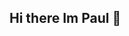 ## Hi there Im Paul 👋

<!--
**PaulGayle/PaulGayle** is a ✨ _special_ ✨ repository because its `README.md` (this file) appears on your GitHub profile.

Here are some ideas to get you started:

- 🔭 I’m currently working on cool projects and webpages using webscraping at APIs
- 🌱 I’m currently learning AI fundamentals as well as advanced programming
- 👯 I’m looking to collaborate on challenging and fun projects 
- 🤔 I’m looking for help with building publicity and network
- 💬 Ask me about software from web development to APIs and backend programming
- 📫 How to reach me: My email Paulgayle1232@gmail.com
- 😄 Pronouns: he/him
- ⚡ Fun fact: Besides programming, cooking is one of my favorite hobbies
-->
